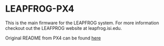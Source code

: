 # LEAPFROG-PX4

This is the main firmware for the LEAPFROG system. For more information checkout out the LEAFPROG website at leapfrog.isi.edu.

Original README from PX4 can be found [here](README_PX4.md)